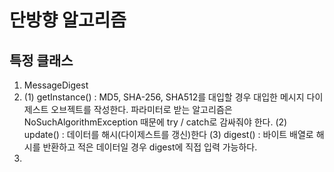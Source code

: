 단방향 알고리즘
=================


특정 클래스
-----
1. MessageDigest
2. (1) getInstance() : MD5, SHA-256, SHA512를 대입할 경우 대입한 메시지 다이제스트 오브젝트를 작성한다.
파라미터로 받는 알고리즘은 NoSuchAlgorithmException 때문에 try / catch로 감싸줘야 한다.
(2) update() : 데이터를 해시(다이제스트를 갱신)한다
(3) digest() : 바이트 배열로 해시를 반환하고 적은 데이터일 경우 digest에 직접 입력 가능하다.
2. 